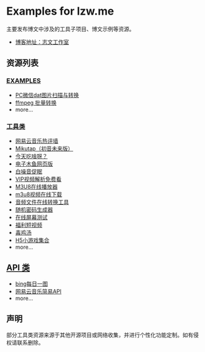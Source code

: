 # Examples for lzw.me

主要发布博文中涉及的工具子项目、博文示例等资源。

- [博客地址：志文工作室](https://lzw.me)

## 资源列表

### [EXAMPLES](./examples/)

- [PC微信dat图片扫描与转换](./examples/weixin-dat)
- [ffmpeg 批量转换](./examples/ffmpeg-convert)
- more...

### [工具类](./src/tools/)

- [网易云音乐热评墙](https://lzw.me/x/163musichot)
- [Mikutap（初音未来版）](https://lzw.me/x/mikutap)
- [今天吃啥呀？](https://lzw.me/x/jtcs)
- [电子木鱼网页版](https://lzw.me/x/dzmy)
- [白噪音促眠](https://lzw.me/x/relax)
- [VIP视频解析免费看](https://lzw.me/x/vip)
- [M3U8在线播放器](https://lzw.me/x/m3u8-player)
- [m3u8视频在线下载](https://lzw.me/x/m3u8-downloader)
- [音频文件在线转换工具](https://lzw.me/x/audio-converter)
- [随机密码生成器](https://lzw.me/x/random-password)
- [在线屏幕测试](https://lzw.me/x/screentest)
- [福利短视频](https://lzw.me/v)
- [毒鸡汤](https://lzw.me/pages/djt)
- [H5小游戏集合](https://lzw.me/pages/games)
- more...

## [API 类]('./src/tools/iapi')

- [bing每日一图](https://lzw.me/x/iapi/bing/)
- [网易云音乐简易API](https://lzw.me/x/iapi/163music/)
- more...

## 声明

部分工具类资源来源于其他开源项目或网络收集，并进行个性化功能定制。如有侵权请联系删除。

